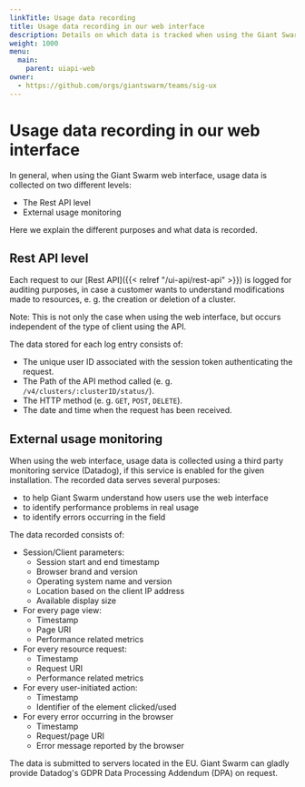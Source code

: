 ```yaml
---
linkTitle: Usage data recording
title: Usage data recording in our web interface
description: Details on which data is tracked when using the Giant Swarm web interface
weight: 1000
menu:
  main:
    parent: uiapi-web
owner:
  - https://github.com/orgs/giantswarm/teams/sig-ux
---
```


# Usage data recording in our web interface

In general, when using the Giant Swarm web interface, usage data is collected on two different levels:

- The Rest API level
- External usage monitoring

Here we explain the different purposes and what data is recorded.

## Rest API level

Each request to our [Rest API]({{< relref "/ui-api/rest-api" >}}) is logged for auditing purposes, in case a customer wants to understand modifications made to resources, e. g. the creation or deletion of a cluster.

Note: This is not only the case when using the web interface, but occurs independent of the type of client using the API.

The data stored for each log entry consists of:

- The unique user ID associated with the session token authenticating the request.
- The Path of the API method called (e. g. `/v4/clusters/:clusterID/status/`).
- The HTTP method (e. g. `GET`, `POST`, `DELETE`).
- The date and time when the request has been received.

## External usage monitoring

When using the web interface, usage data is collected using a third party monitoring service (Datadog), if this service is enabled for the given installation. The recorded data serves several purposes:

- to help Giant Swarm understand how users use the web interface
- to identify performance problems in real usage
- to identify errors occurring in the field

The data recorded consists of:

- Session/Client parameters:
    - Session start and end timestamp
    - Browser brand and version
    - Operating system name and version
    - Location based on the client IP address
    - Available display size
- For every page view:
    - Timestamp
    - Page URI
    - Performance related metrics
- For every resource request:
    - Timestamp
    - Request URI
    - Performance related metrics
- For every user-initiated action:
    - Timestamp
    - Identifier of the element clicked/used
- For every error occurring in the browser
    - Timestamp
    - Request/page URI
    - Error message reported by the browser

The data is submitted to servers located in the EU. Giant Swarm can gladly provide Datadog's GDPR Data Processing Addendum (DPA) on request.
